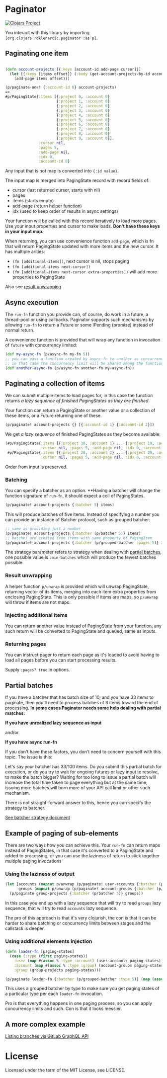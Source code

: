 # Paginator

[![Clojars Project](https://img.shields.io/clojars/v/org.clojars.roklenarcic/paginator.svg)](https://clojars.org/org.clojars.roklenarcic/paginator)

You interact with this library by importing `[org.clojars.roklenarcic.paginator :as p]`.

## Paginating one item

```clojure

(defn account-projects [{:keys [account-id add-page cursor]}]
  (let [{:keys [items offset]} (:body (get-account-projects-by-id account-id cursor))]
    (add-page items offset)))

(p/paginate-one! {:account-id 0} account-projects)
=>
#p/PagingState{:items [{:project 0, :account 0}
                       {:project 1, :account 0}
                       {:project 2, :account 0}
                       {:project 3, :account 0}
                       {:project 4, :account 0}
                       {:project 5, :account 0}
                       {:project 6, :account 0}
                       {:project 7, :account 0}
                       {:project 8, :account 0}
                       {:project 9, :account 0}],
               :cursor nil,
               :pages 5,
               :add-page nil,
               :idx 0,
               :account-id 0}
```

Any input that is not map is converted into `{:id value}`.

The input map is merged into PagingState record with record fields of:
- cursor (last returned cursor, starts with nil)
- pages
- items (starts empty)
- add-page (return helper function)
- idx (used to keep order of results in async settings)

Your function will be called with this record iteratively to load more pages. Use your input properties
and cursor to make loads. **Don't have these keys in your input map.**

When returning, you can use convenience function `add-page`, which is fn that will
return PagingState updated with more items and the new cursor. It has multiple arities:
- `(fn [additional-items])`, next cursor is nil, stops paging
- `(fn [additional-items next-cursor])`
- `(fn [additional-items next-cursor extra-properties])` will add more properties to PagingState

Also see [result unwrapping](#result-unwrapping)

## Async execution

The `run-fn` function you provide can, of course, do work in a future, a thread-pool or using callbacks. Paginator supports
such mechanisms by allowing `run-fn` to return a Future or some IPending (promise) instead of normal return.

A convenience function is provided that will wrap any function in invocation of `future` with concurrency limited:

```clojure
(def my-async-fn (p/async-fn my-fn 5))
;; you can pass a function created by async-fn to another as concurrency parameter
;; in that case the concurrency limit will be shared among the functions
(def another-async-fn (p/async-fn another-fn my-async-fn))
```

## Paginating a collection of items

We can submit multiple items to load pages for, in this case the function returns
*a lazy sequence of finished PagingStates as they are finished*. 

Your function can return a PagingState or another value or a collection of these items, or a Future returning one of these.

```clojure
(p/paginate! account-projects {} [{:account-id 1} {:account-id 2}])
```

We get *a lazy sequence* of finished PagingStates as they become available:

```clojure
(#p/PagingState{:items [{:project 10, :account 1} ... {:project 19, :account 1}],
                :cursor nil, :pages 5, :add-page nil, :idx 0, :account-id 1}
 #p/PagingState{:items [{:project 20, :account 2} ... {:project 29, :account 2}],
                :cursor nil, :pages 5, :add-page nil, :idx 0, :account-id 2})
```

Order from input is preserved.

### Batching

You can specify a batcher as an option. **Having a batcher will change the function signature of `run-fn`, it should
expect a coll of PagingStates.

```clojure
(p/paginate! account-projects {:batcher 5} items)
```

This will produce batches of five items. Instead of specifying a number you can provide an instance of Batcher protocol,
such as grouped batcher:

```clojure
;; same as providing just a number
(p/paginate! account-projects {:batcher (p/batcher 5)} items)
;; batches are created from items with same property of PagingItem
(p/paginate! account-projects {:batcher (p/grouped-batcher :pages 5)} items)
```

The strategy parameter refers to strategy when dealing with [partial batches](#partial-batches), one possible value
is `:min-batches` which will produce the fewest batches possible.

### Result unwrapping

A helper function `p/unwrap` is provided which will unwrap PagingState, returning vector of its items, merging into each
item extra properties from enclosing PagingState. This is only possible if items are maps, so `p/unwrap` will throw if
items are not maps.

### Injecting additional items

You can return another value instead of PagingState from your function, any such return will be converted to PagingState 
and queued, same as inputs.

### Returning pages

You can instruct pager to return each page as it's loaded to avoid having to load all pages before you can start processing results.

Supply `:pages? true` in options.

## Partial batches

If you have a batcher that has batch size of 10, and you have 33 items to paginate, then you'll need to process
batches of 3 items toward the end of processing. **In some cases Paginator needs some help dealing with partial matches:**

**If you have unrealized lazy sequence as input**

and/or

**If you have async run-fn** 

If you don't have these factors, you don't need to concern yourself with this topic. The issue is this: 

Let's say your batcher has 33/100 items. Do you submit this partial batch for execution, or do you try
to wait for ongoing futures or lazy input to resolve, to make the batch bigger? Waiting for too long to issue a partial
batch will increase the total time taken to page everything but at the same time, issuing more batches
will burn more of your API call limit or other such mechanism.

There is not straight-forward answer to this, hence you can specify the strategy to batcher.

[See batcher strategy document](doc/batcher-strategy.md)

## Example of paging of sub-elements

There are two ways how you can achieve this.
Your `run-fn` can return maps instead of PagingStates, in that case it's converted to a PagingState and added to processing,
or you can use the laziness of return to stick together multiple paging invocations

### Using the laziness of output

```clojure
(let [accounts (mapcat p/unwrap (p/paginate! user-accounts {:batcher (p/batcher 5)} users))
      groups (mapcat p/unwrap (p/paginate! account-groups {:batcher (p/batcher 5)} accounts))]
  (p/paginate group-projects {:batcher (p/batcher 5)} groups))
```

In this case you end up with a lazy sequence that will try to read `groups` lazy sequence, that will try to read `accounts`
lazy sequence. 

The pro of this approach is that it's very clojurish, the con is that it can be harder to share batching or concurrency
limits between stages and the callstack is deeper.

### Using additional elements injection

```clojure
(defn loader-fn [paging-states]
  (case (:type (first paging-states))
    :user (map #(assoc % :type :account) (user-accounts paging-states))
    :account (map #(assoc % :type :group) (account-groups paging-states))
    :group (group-projects paging-states)))

(p/paginate loader-fn {:batcher (p/grouped-batcher :type 5)} (map (assoc % :type :user) users))
```
This uses a grouped batcher by type to make sure you get paging states of a particular type per each `loader-fn` invocation.

Pro is that everything happens in one paging process, so you can apply concurrency limits and such. Con is that
it looks messier.

## A more complex example

[Listing branches via GitLab GraphQL API](doc/branches-example.md)

# License

Licensed under the term of the MIT License, see LICENSE.
